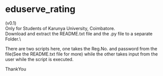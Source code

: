 # eduserve_rating
(v0.1)\
Only for Students of Karunya University, Coimbatore.\
Download and extract the README.txt file and the .py file to a separate Folder.\

There are two scripts here, one takes the Reg.No. and password from the file(See the README.txt file for more) while the other takes input from the user while the script is executed.

ThankYou
